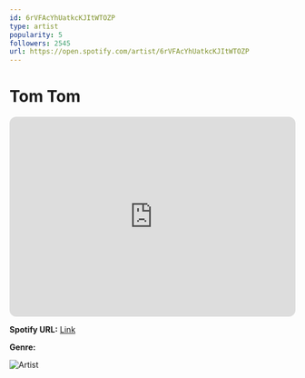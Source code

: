 ```yaml
---
id: 6rVFAcYhUatkcKJItWTOZP
type: artist
popularity: 5
followers: 2545
url: https://open.spotify.com/artist/6rVFAcYhUatkcKJItWTOZP
---
```

# Tom Tom

<iframe style="border-radius:12px" src="https://open.spotify.com/embed/artist/6rVFAcYhUatkcKJItWTOZP" width="100%" height="352" frameBorder="0" allowfullscreen="" allow="autoplay; clipboard-write; encrypted-media; fullscreen; picture-in-picture" loading="lazy"></iframe>

**Spotify URL:** [Link](https://open.spotify.com/artist/6rVFAcYhUatkcKJItWTOZP)

**Genre:** 

![Artist](https://i.scdn.co/image/ab6761610000e5eb9f7beb64196955152d656ba1)
